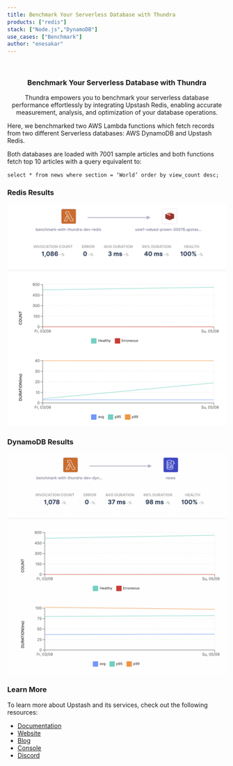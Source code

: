 ```yaml
---
title: Benchmark Your Serverless Database with Thundra
products: ["redis"]
stack: ["Node.js","DynamoDB"]
use_cases: ["Benchmark"]
author: "enesakar"
---
```



<br />
<div align="center">


  <h3 align="center">Benchmark Your Serverless Database with Thundra</h3>

  <p align="center">
    Thundra empowers you to benchmark your serverless database performance effortlessly by integrating Upstash Redis, enabling accurate measurement, analysis, and optimization of your database operations.
  </p>
</div>


Here, we benchmarked two AWS Lambda functions which fetch records from two different Serverless databases: AWS DynamoDB and Upstash Redis. 

Both databases are loaded with 7001 sample articles and both functions fetch top 10 articles with a query equivalent to:
```shell
select * from news where section = ‘World’ order by view_count desc;
```

### Redis Results
![](redis.png)

### DynamoDB Results

![](dynamo.png)

### Learn More

To learn more about Upstash and its services, check out the following resources:

- [Documentation](https://docs.upstash.com)
- [Website](https://upstash.com)
- [Blog](https://upstash.com/blog)
- [Console](https://console.upstash.com)
- [Discord](https://upstash.com/discord)

